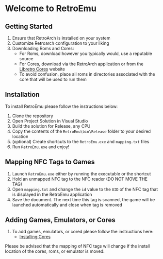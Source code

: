 # Welcome to RetroEmu

## Getting Started
1. Ensure that RetroArch is installed on your system
2. Customize Retroarch configuration to your liking
3. Downloading Roms and Cores:
	* For Roms, download however you typically would, use a reputable source
	* For Cores, download via the RetroArch application or from the [Libretro Cores](https://buildbot.libretro.com/nightly/windows/x86_64/latest/) website
	* To avoid confusion, place all roms in directories associated with the core that will be used to run them

## Installation
To install RetroEmu please follow the instructions below:
1. Clone the repository
2. Open Project Solution in Visual Studio
3. Build the solution for Release, any CPU
4. Copy the contents of the `RetroEmu\bin\Release` folder to your desired location
5. (optional) Create shortcuts to the `RetroEmu.exe` and  `mapping.txt` files
6. Run `RetroEmu.exe` and enjoy!

## Mapping NFC Tags to Games
1. Launch `RetroEmu.exe` either by running the executable or the shortcut
2. Hold an unmapped NFC tag to the NFC reader (DO NOT MOVE THE TAG)
3. Open `mapping.txt` and change the `id` value to the `UID` of the NFC tag that is displayed in the RetroEmu application
4. Save the document. The next time this tag is scanned, the game will be launched automatically and close when tag is removed

## Adding Games, Emulators, or Cores
1. To add games, emulators, or cored please follow the instructions here: 
	* [Installing Cores](https://docs.libretro.com/guides/download-cores/)

Please be advised that the mapping of NFC tags will change if the install location of the cores, roms, or emulator is moved.